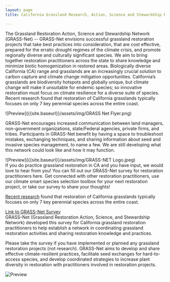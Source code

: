 ```yaml
---
layout: page
title: California Grassland Research, Action, Science and Stewardship Network (GRASS-NET)

---
```

The Grassland Restoration Action, Science and Stewardship Network (GRASS-Net) -- GRASS-Net envisions successful grassland restoration projects that take best practices into consideration, that are cost effective, prepared for the erratic drought regimes of the climate crisis, and promote regionally diverse and culturally significant species. We aim to bring together restoration practitioners across the state to share knowledge and minimize biotic homogenization in restored areas. Biologically diverse California (CA) range and grasslands are an increasingly crucial solution to carbon capture and climate change mitigation opportunities. California’s grasslands are biodiversity hotspots and globally unique, but climate change will make it unsuitable for endemic species; so innovative restoration must focus on climate resilience for a diverse suite of species. Recent research found that restoration of California grasslands typically focuses on only 7 key perennial species across the entire coast.  

![Preview]({{site.baseurl}}/assets/img/GRASS Net Flyer.png)  

GRASS-Net encourages increased communication between land managers, non-government organizations, state/Federal agencies, private firms, and tribes. Participants in GRASS-Net benefit by having a space to troubleshoot mistakes, exchanging techniques, and sharing information about seed and invasive species management, to name a few. We are still developing what this network could look like and how it may function.  

![Preview]({{site.baseurl}}/assets/img/GRASS-NET Logo.jpeg)  
If you do practice grassland restoration in CA and you have input, we would love to hear from you! You can fill out our GRASS-Net survey for restoration practitioners here. Get connected with other restoration practitioners, use our climate smart species selection toolbox for your next restoration project, or take our survey to share your thoughts!  

[Recent research](https://doi.org/10.1016/j.biocon.2023.109956) found that restoration of California grasslands typically focuses on only 7 key perennial species across the entire coast. 

[Link to GRASS-Net Survey](https://humboldt.qualtrics.com/jfe/form/SV_0kQu8MBZ54YXdFc)  
GRASS-Net (Grassland Restoration Action, Science, and Stewardship Network) developed this survey for California grassland restoration practitioners to help establish a network in coordinating grassland restoration activities and sharing restoration knowledge and practices.  

Please take the survey if you have implemented or planned any grassland restoration projects (not research). GRASS-Net aims to develop and share effective climate-resilient practices, facilitate seed exchanges for hard-to-access species, and develop coordinated strategies to increase plant diversity in restoration with practitioners involved in restoration projects.  

![Preview]({{site.baseurl}}/assets/img/GrassNetIllustrationsCombined.png) 
